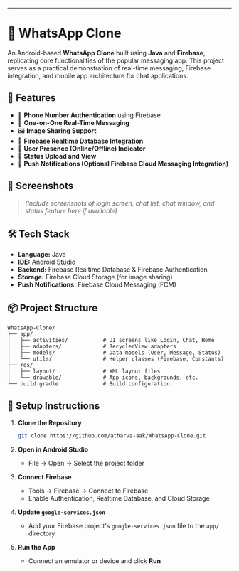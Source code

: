 
---

# 📱 WhatsApp Clone

An Android-based **WhatsApp Clone** built using **Java** and **Firebase**, replicating core functionalities of the popular messaging app. This project serves as a practical demonstration of real-time messaging, Firebase integration, and mobile app architecture for chat applications.

## 🚀 Features

* 🔐 **Phone Number Authentication** using Firebase
* 💬 **One-on-One Real-Time Messaging**
* 🖼️ **Image Sharing Support**
* 📶 **Firebase Realtime Database Integration**
* 👤 **User Presence (Online/Offline) Indicator**
* 📝 **Status Upload and View**
* 🔔 **Push Notifications (Optional Firebase Cloud Messaging Integration)**

## 📸 Screenshots

> *(Include screenshots of login screen, chat list, chat window, and status feature here if available)*

## 🛠️ Tech Stack

* **Language:** Java
* **IDE:** Android Studio
* **Backend:** Firebase Realtime Database & Firebase Authentication
* **Storage:** Firebase Cloud Storage (for image sharing)
* **Push Notifications:** Firebase Cloud Messaging (FCM)

## 📦 Project Structure

```
WhatsApp-Clone/
├── app/
│   ├── activities/           # UI screens like Login, Chat, Home
│   ├── adapters/             # RecyclerView adapters
│   ├── models/               # Data models (User, Message, Status)
│   └── utils/                # Helper classes (Firebase, Constants)
├── res/
│   ├── layout/               # XML layout files
│   └── drawable/             # App icons, backgrounds, etc.
└── build.gradle              # Build configuration
```

## 🔧 Setup Instructions

1. **Clone the Repository**

   ```bash
   git clone https://github.com/atharva-aak/WhatsApp-Clone.git
   ```

2. **Open in Android Studio**

   * File → Open → Select the project folder

3. **Connect Firebase**

   * Tools → Firebase → Connect to Firebase
   * Enable Authentication, Realtime Database, and Cloud Storage

4. **Update `google-services.json`**

   * Add your Firebase project's `google-services.json` file to the `app/` directory

5. **Run the App**

   * Connect an emulator or device and click **Run**

